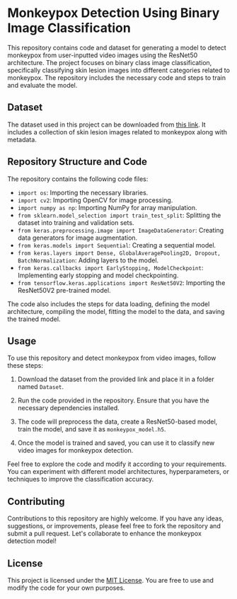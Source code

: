 # Monkeypox Detection Using Binary Image Classification

This repository contains code and dataset for generating a model to detect monkeypox from user-inputted video images using the ResNet50 architecture. The project focuses on binary class image classification, specifically classifying skin lesion images into different categories related to monkeypox. The repository includes the necessary code and steps to train and evaluate the model.

## Dataset

The dataset used in this project can be downloaded from [this link](https://www.kaggle.com/datasets/nafin59/monkeypox-skin-lesion-dataset?select=Monkeypox_Dataset_metadata.csv). It includes a collection of skin lesion images related to monkeypox along with metadata.

## Repository Structure and Code

The repository contains the following code files:

- `import os`: Importing the necessary libraries.
- `import cv2`: Importing OpenCV for image processing.
- `import numpy as np`: Importing NumPy for array manipulation.
- `from sklearn.model_selection import train_test_split`: Splitting the dataset into training and validation sets.
- `from keras.preprocessing.image import ImageDataGenerator`: Creating data generators for image augmentation.
- `from keras.models import Sequential`: Creating a sequential model.
- `from keras.layers import Dense, GlobalAveragePooling2D, Dropout, BatchNormalization`: Adding layers to the model.
- `from keras.callbacks import EarlyStopping, ModelCheckpoint`: Implementing early stopping and model checkpointing.
- `from tensorflow.keras.applications import ResNet50V2`: Importing the ResNet50V2 pre-trained model.

The code also includes the steps for data loading, defining the model architecture, compiling the model, fitting the model to the data, and saving the trained model.

## Usage

To use this repository and detect monkeypox from video images, follow these steps:

1. Download the dataset from the provided link and place it in a folder named `Dataset`.

2. Run the code provided in the repository. Ensure that you have the necessary dependencies installed.

3. The code will preprocess the data, create a ResNet50-based model, train the model, and save it as `monkeypox_model.h5`.

4. Once the model is trained and saved, you can use it to classify new video images for monkeypox detection.

Feel free to explore the code and modify it according to your requirements. You can experiment with different model architectures, hyperparameters, or techniques to improve the classification accuracy.

## Contributing

Contributions to this repository are highly welcome. If you have any ideas, suggestions, or improvements, please feel free to fork the repository and submit a pull request. Let's collaborate to enhance the monkeypox detection model!

## License

This project is licensed under the [MIT License](LICENSE). You are free to use and modify the code for your own purposes.
